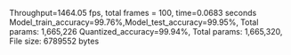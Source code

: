 Throughput=1464.05 fps, total frames = 100, time=0.0683 seconds
Model_train_accuracy=99.76%,Model_test_accuracy=99.95%, Total params: 1,665,226
Quantized_accuracy=99.94%, Total params: 1,665,320, File size: 6789552 bytes

